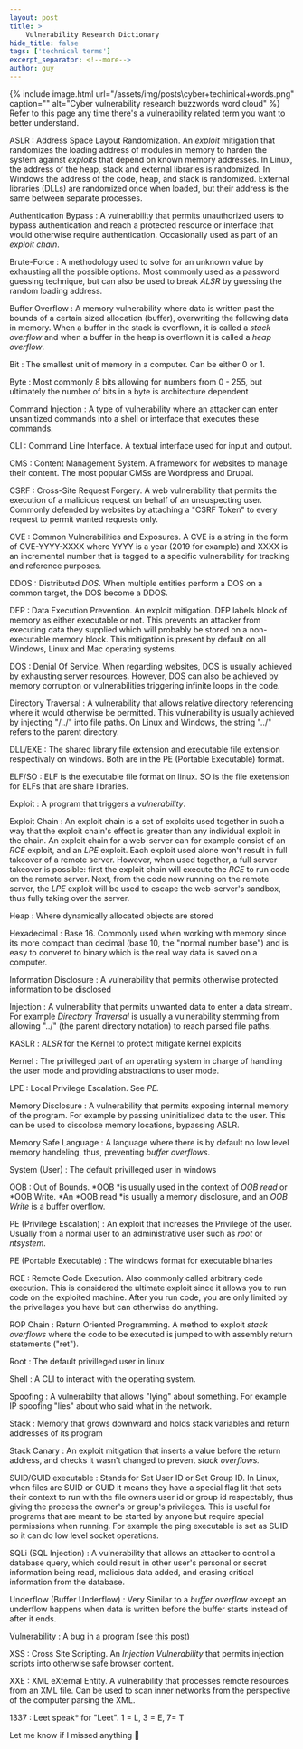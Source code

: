 ```yaml
---
layout: post
title: >
    Vulnerability Research Dictionary
hide_title: false
tags: ['technical terms']
excerpt_separator: <!--more-->
author: guy
---
```


{% include image.html url="/assets/img/posts\cyber+techinical+words.png" caption="" alt="Cyber vulnerability research buzzwords word cloud" %}
Refer to this page any time there's a vulnerability related term you want to better understand.
<!--more-->


<a name="ASLR"></a>
ASLR
: Address Space Layout Randomization. An *exploit* mitigation that randomizes the loading address of modules in memory to harden the system against *exploits* that depend on known memory addresses. In Linux, the address of the heap, stack and external libraries is randomized. In Windows the address of the code, heap, and stack is randomized. External libraries (DLLs) are randomized once when loaded, but their address is the same between separate processes.

<a name="Authentication Bypass"></a>
Authentication Bypass
: A vulnerability that permits unauthorized users to bypass authentication and reach a protected resource or interface that would otherwise require authentication. Occasionally used as part of an *exploit chain*.

<a name="Brute-Force"></a>
Brute-Force
: A methodology used to solve for an unknown value by exhausting all the possible options. Most commonly used as a password guessing technique, but can also be used to break *ALSR* by guessing the random loading address.

<a name="Buffer Overflow"></a>
Buffer Overflow 
: A memory vulnerability where data is written past the bounds of a certain sized allocation (buffer), overwriting the following data in memory. When a buffer in the stack is overflown, it is called a *stack overflow* and when a buffer in the heap is overflown it is called a *heap overflow*. 

<a name="Bit"></a>
Bit
: The smallest unit of memory in a computer. Can be either 0 or 1.

<a name="Byte"></a>
Byte 
: Most commonly 8 bits allowing for numbers from 0 - 255, but ultimately the number of bits in a byte is architecture dependent

<a name="Command Injection"></a>
Command Injection
: A type of vulnerability where an attacker can enter unsanitized commands into a shell or interface that executes these commands. 

<a name="CLI"></a>
CLI
: Command Line Interface. A textual interface used for input and output.

<a name="CMS"></a>
CMS
: Content Management System. A framework for websites to manage their content. The most popular CMSs are Wordpress and Drupal.

<a name="CSRF"></a>
CSRF 
: Cross-Site Request Forgery. A web vulnerability that permits the execution of a malicious request on behalf of an unsuspecting user. Commonly defended by websites by attaching a "CSRF Token" to every request to permit wanted requests only. 

<a name="CVE"></a>
CVE
: Common Vulnerabilities and Exposures. A CVE is a string in the form of CVE-YYYY-XXXX where YYYY is a year (2019 for example) and XXXX is an incremental number that is tagged to a specific vulnerability for tracking and reference purposes. 

<a name="DDOS"></a>
DDOS
: Distributed *DOS*. When multiple entities perform a DOS on a common target, the DOS become a DDOS. 

<a name="DEP"></a>
DEP
: Data Execution Prevention. An exploit mitigation. DEP labels block of memory as either executable or not. This prevents an attacker from executing data they supplied which will probably be stored on a non-executable memory block. This mitigation is present by default on all Windows, Linux and Mac operating systems.

<a name="DOS"></a>
DOS
: Denial Of Service. When regarding websites, DOS is usually achieved by exhausting server resources. However, DOS can also be achieved by memory corruption or vulnerabilities triggering infinite loops in the code.

<a name="Directory Traversal"></a>
Directory Traversal
: A vulnerability that allows relative directory referencing where it would otherwise be permitted. This vulnerability is usually achieved by injecting "/../" into file paths. On Linux and Windows, the string "../" refers to the parent directory.

<a name="DLL/EXE"></a>
DLL/EXE
: The shared library file extension and executable file extension respectivaly on windows. Both are in the PE (Portable Executable) format.

<a name="ELF/SO"></a>
ELF/SO
: ELF is the executable file format on linux. SO is the file exetension for ELFs that are share libraries.

<a name="Exploit"></a>
Exploit
: A program that triggers a *vulnerability*. 

<a name="Exploit Chain"></a>
Exploit Chain
: An exploit chain is a set of exploits used together in such a way that the exploit chain's effect is greater than any individual exploit in the chain. An exploit chain for a web-server can for example consist of an *RCE* exploit, and an *LPE* exploit. Each exploit used alone won't result in full takeover of a remote server. However, when used together, a full server takeover is possible: first the exploit chain will execute the *RCE* to run code on the remote server. Next, from the code now running on the remote server, the *LPE* exploit will be used to escape the web-server's sandbox, thus fully taking over the server.

<a name="Heap"></a>
Heap
: Where dynamically allocated objects are stored

<a name="Hexadecimal"></a>
Hexadecimal
: Base 16. Commonly used when working with memory since its more compact than decimal (base 10, the "normal number base") and is easy to converet to binary which is the real way data is saved on a computer.

<a name="Information Disclosure"></a>
Information Disclosure
: A vulnerability that permits otherwise protected information to be disclosed

<a name="Injection"></a>
Injection
: A vulnerability that permits unwanted data to enter a data stream. For example *Directory Traversal* is usually a vulnerability stemming from allowing "../" (the parent directory notation) to reach parsed file paths.

<a name="KASLR"></a>
KASLR
: *ALSR* for the Kernel to protect mitigate kernel exploits

<a name="Kernel"></a>
Kernel
: The privilleged part of an operating system in charge of handling the user mode and providing abstractions to user mode. 

<a name="LPE"></a>
LPE
: Local Privilege Escalation. See *PE.*

<a name="Memory Disclosure"></a>
Memory Disclosure
: A vulnerability that permits exposing internal memory of the program. For example by passing uninitialized data to the user. This can be used to discolose memory locations, bypassing ASLR. 

<a name="Memory Safe Language"></a>
Memory Safe Language
: A language where there is by default no low level memory handeling, thus, preventing *buffer overflows*.

<a name="System (User)"></a>
System (User)
: The default privilleged user in windows 

<a name="OOB"></a>
OOB
: Out of Bounds. *OOB *is usually used in the context of *OOB read* or *OOB Write. *An *OOB read *is usually a memory disclosure, and an *OOB Write* is a buffer overflow.

<a name="PE (Privilege Escalation)"></a>
PE (Privilege Escalation) 
: An exploit that increases the Privilege of the user. Usually from a normal user to an administrative user such as *root* or *ntsystem*.

<a name="PE (Portable Executable)"></a>
PE (Portable Executable)
: The windows format for executable binaries

<a name="RCE"></a>
RCE
: Remote Code Execution. Also commonly called arbitrary code execution. This is considered the ultimate exploit since it allows you to run code on the exploited machine. After you run code, you are only limited by the privellages you have but can otherwise do anything. 

<a name="ROP Chain"></a>
ROP Chain
: Return Oriented Programming. A method to exploit *stack overflows* where the code to be executed is jumped to with assembly return statements ("ret").

<a name="Root"></a>
Root
: The default privilleged user in linux

<a name="Shell"></a>
Shell
: A CLI to interact with the operating system. 

<a name="Spoofing"></a>
Spoofing
: A vulnerabilty that allows "lying" about something. For example IP spoofing "lies" about who said what in the network.

<a name="Stack"></a>
Stack
: Memory that grows downward and holds stack variables and return addresses of its program

<a name="Stack Canary"></a>
Stack Canary
: An exploit mitigation that inserts a value before the return address, and checks it wasn't changed to prevent *stack overflows.*

<a name="SUID/GUID executable"></a>
SUID/GUID executable
: Stands for Set User ID or Set Group ID. In Linux, when files are SUID or GUID it means they have a special flag lit that sets their context to run with the file owners user id or group id respectably, thus giving the process the owner's or group's privileges. This is useful for programs that are meant to be started by anyone but require special permissions when running. For example the ping executable is set as SUID so it can do low level socket operations.

<a name="SQLi (SQL Injection)"></a>
SQLi (SQL Injection)
: A vulnerability that allows an attacker to control a database query, which could result in other user's personal or secret information being read, malicious data added, and erasing critical information from the database.

<a name="Underflow (Buffer Underflow)"></a>
Underflow (Buffer Underflow)
: Very Similar to a *buffer overflow* except an underflow happens when data is written before the buffer starts instead of after it ends. 

<a name="Vulnerability"></a>
Vulnerability
: A bug in a program (see [this post](/2019/04/13/What-Is-A-Software-Vulnerability-3F.html))

<a name="XSS"></a>
XSS
: Cross Site Scripting. An *Injection Vulnerability* that permits injection scripts into otherwise safe browser content.

<a name="XXE"></a>
XXE
: XML eXternal Entity. A vulnerability that processes remote resources from an XML file. Can be used to scan inner networks from the perspective of the computer parsing the XML.

<a name="1337"></a>
1337
: Leet speak* for "Leet". 1 = L, 3 = E, 7= T


Let me know if I missed anything 👾
